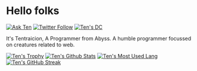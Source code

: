 # Hello folks

[![Ask Ten](https://img.shields.io/badge/Ask%20me-anything-1abc9c.svg)][mail] [![Twitter Follow](https://badgen.net/twitter/follow/tentraicion)][Twit] [![Ten's DC](https://badgen.net/discord/online-members/fxhmHJXvzM)][dc]

It's Tentraicion, A Programmer from Abyss. A humble programmer focussed on creatures related to web.

[![Ten's Trophy](https://github-profile-trophy.vercel.app/?username=tentraicion&no-frame=true&theme=nord&row=1)][T]
[![Ten's Github Stats](https://github-readme-stats.vercel.app/api?username=tentraicion&show_icons=true&theme=moltack&count_private=true)][T]
[![Ten's Most Used Lang](https://github-readme-stats.vercel.app/api/top-langs/?username=tentraicion&layout=compact&theme=ayu-mirage)][T]
[![Ten's GitHub Streak](http://github-readme-streak-stats.herokuapp.com?user=tentraicion&theme=garden&hide_border=true&date_format=M%20j%5B%2C%20Y%5D)][T]

[mail]: mailto:tentraicion@gmail.com "Send mail to Ten"
[Twit]: https://twitter.com/TenTraicion "Ten's Twitter"
[dc]: https://discord.com/invite/fxhmHJXvzM "Ten's Discord Server"
[T]: https://tentraicion.github.io "TenTraicion"
